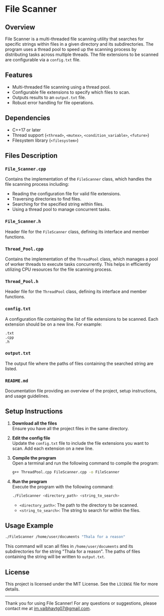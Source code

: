 # File Scanner

## Overview

File Scanner is a multi-threaded file scanning utility that searches for specific strings within files in a given directory and its subdirectories. The program uses a thread pool to speed up the scanning process by distributing tasks across multiple threads. The file extensions to be scanned are configurable via a `config.txt` file.

## Features

- Multi-threaded file scanning using a thread pool.
- Configurable file extensions to specify which files to scan.
- Outputs results to an `output.txt` file.
- Robust error handling for file operations.

## Dependencies

- C++17 or later
- Thread support (`<thread>`, `<mutex>`, `<condition_variable>`, `<future>`)
- Filesystem library (`<filesystem>`)

## Files Description

### `File_Scanner.cpp`

Contains the implementation of the `FileScanner` class, which handles the file scanning process including:
- Reading the configuration file for valid file extensions.
- Traversing directories to find files.
- Searching for the specified string within files.
- Using a thread pool to manage concurrent tasks.

### `File_Scanner.h`

Header file for the `FileScanner` class, defining its interface and member functions.

### `Thread_Pool.cpp`

Contains the implementation of the `ThreadPool` class, which manages a pool of worker threads to execute tasks concurrently. This helps in efficiently utilizing CPU resources for the file scanning process.

### `Thread_Pool.h`

Header file for the `ThreadPool` class, defining its interface and member functions.

### `config.txt`

A configuration file containing the list of file extensions to be scanned. Each extension should be on a new line. For example:
```
.txt
.cpp
.h
```

### `output.txt`

The output file where the paths of files containing the searched string are listed.

### `README.md`

Documentation file providing an overview of the project, setup instructions, and usage guidelines.

## Setup Instructions

1. **Download all the files**  
   Ensure you have all the project files in the same directory.

2. **Edit the config file**  
   Update the `config.txt` file to include the file extensions you want to scan. Add each extension on a new line.

3. **Compile the program**  
   Open a terminal and run the following command to compile the program:
   ```sh
   g++ ThreadPool.cpp FileScanner.cpp -o FileScanner
   ```

4. **Run the program**  
   Execute the program with the following command:
   ```sh
   ./FileScanner <directory_path> <string_to_search>
   ```
   - `<directory_path>`: The path to the directory to be scanned.
   - `<string_to_search>`: The string to search for within the files.

## Usage Example

```sh
./FileScanner /home/user/documents "Thala for a reason"
```

This command will scan all files in `/home/user/documents` and its subdirectories for the string "Thala for a reason". The paths of files containing the string will be written to `output.txt`.

## License

This project is licensed under the MIT License. See the `LICENSE` file for more details.

---

Thank you for using File Scanner! For any questions or suggestions, please contact me at im.vaibhavtg07@gmail.com.
